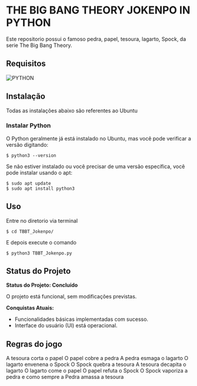 # THE BIG BANG THEORY JOKENPO IN PYTHON

Este repositorio possui o famoso pedra, papel, tesoura, lagarto, Spock, da serie The Big Bang Theory.

## Requisitos

<div>
  <img src="https://img.shields.io/badge/Python-F4D03F?style=for-the-badge&amp;logo=Python&amp;logoColor=black" alt="PYTHON">
</div>

## Instalação

Todas as instalações abaixo são referentes ao Ubuntu

### Instalar Python

O Python geralmente já está instalado no Ubuntu, mas você pode verificar a versão digitando:

    $ python3 --version

Se não estiver instalado ou você precisar de uma versão específica, você pode instalar usando o apt:

    $ sudo apt update
    $ sudo apt install python3

## Uso

Entre no diretorio via terminal

    $ cd TBBT_Jokenpo/

E depois execute o comando

    $ python3 TBBT_Jokenpo.py

## Status do Projeto

**Status do Projeto: Concluído**

O projeto está funcional, sem modificações previstas.

**Conquistas Atuais:**
- Funcionalidades básicas implementadas com sucesso.
- Interface do usuário (UI) está operacional.

## Regras do jogo
A tesoura corta o papel
O papel cobre a pedra
A pedra esmaga o lagarto
O lagarto envenena o Spock
O Spock quebra a tesoura
A tesoura decapita o lagarto
O lagarto come o papel
O papel refuta o Spock
O Spock vaporiza a pedra
e como sempre a Pedra amassa a tesoura
